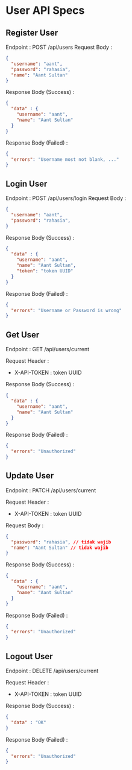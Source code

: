 # User API Specs

## Register User

Endpoint : POST /api/users
Request Body :

```json
{
  "username": "aant",
  "password": "rahasia",
  "name": "Aant Sultan"
}
```

Response Body (Success) :

```json
{
  "data" : {
    "username": "aant",
    "name": "Aant Sultan"
  }
}
```

Response Body (Failed) :

```json
{
  "errors": "Username most not blank, ..."
}
```

## Login User

Endpoint : POST /api/users/login
Request Body :

```json
{
  "username": "aant",
  "password": "rahasia",
}
```

Response Body (Success) :

```json
{
  "data" : {
    "username": "aant",
    "name": "Aant Sultan",
    "token": "token UUID"
  }
}
```

Response Body (Failed) :

```json
{
  "errors": "Username or Password is wrong"
}
```

## Get User

Endpoint : GET /api/users/current

Request Header : 
- X-API-TOKEN : token UUID

Response Body (Success) :

```json
{
  "data" : {
    "username": "aant",
    "name": "Aant Sultan"
  }
}
```

Response Body (Failed) :

```json
{
  "errors": "Unauthorized"
}
```

## Update User

Endpoint : PATCH /api/users/current

Request Header :
- X-API-TOKEN : token UUID

Request Body :

```json
{
  "password": "rahasia", // tidak wajib
  "name": "Aant Sultan" // tidak wajib
}
```

Response Body (Success) :

```json
{
  "data" : {
    "username": "aant",
    "name": "Aant Sultan"
  }
}
```

Response Body (Failed) :

```json
{
  "errors": "Unauthorized"
}
```

## Logout User
Endpoint : DELETE /api/users/current

Request Header :
- X-API-TOKEN : token UUID

Response Body (Success) :

```json
{
  "data" : "OK"
}
```

Response Body (Failed) :

```json
{
  "errors": "Unauthorized"
}
```
